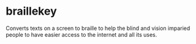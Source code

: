 # braillekey
Converts texts on a screen to braille to help the blind and vision imparied people to have easier access to the internet and all its uses. 
